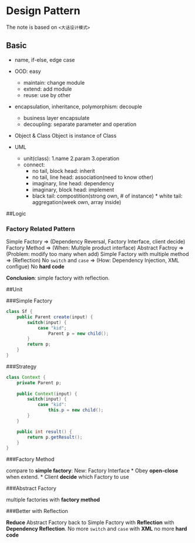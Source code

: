 # Design Pattern

The note is based on `<大话设计模式>`

## Basic

* name, if-else, edge case
* OOD: easy 
	* maintain: change module
	* extend: add module
	* reuse: use by other
* encapsulation, inheritance, polymorphism: decouple
	* business layer encapsulate
	* decoupling: separate parameter and operation
* Object & Class
	Object is instance of Class

* UML
	* unit(class): 1.name 2.param 3.operation 
	* connect:
		* no tail, block head: inherit
		* no tail, line head: association(need to know other)
		* imaginary, line head: dependency
		* imaginary, block head: implement
		* black tail: compostition(strong own, # of instance) * white tail: aggregation(week own, array inside) 

##Logic

### Factory Related Pattern

Simple Factory 
=> (Dependency Reversal, Factory Interface, client decide)
Factory Method 
=> (When: Multiple product interface)
Abstract Factroy
=> (Problem: modify too many when add)
Simple Factory with multiple method
=> (Reflection)
No `switch` and `case`
=> (How: Dependency Injection, XML configue)
No **hard code**

**Conclusion**: simple factory with reflection.

##Unit

###Simple Factory

```java
class Sf {
	public Parent create(input) {
		switch(input) {
			case "kid";
				Parent p = new child();
		}
		return p;
	}
}
```

###Strategy

```java
class Context {
	private Parent p;
	
	public Context(input) {
		switch(input) {
			case "kid":
				this.p = new child();
		}	
	}

	public int result() {
		return p.getResult();	
	}
}
```

###Factory Method

compare to **simple factory**:
New: Factory Interface
	* Obey **open-close** when extend.
	* Client **decide** which Factory to use

###Abstract Factory

multiple factories with **factory method**

###Better with Reflection

**Reduce** Abstract Factory back to Simple Factory with **Reflection** with **Dependency Reflection**.
No more `switch` and `case`
with **XML** no more **hard code**
